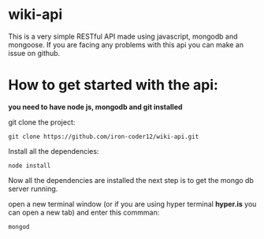 # wiki-api
This is a very simple RESTful API made using javascript, mongodb and mongoose. If you are facing any problems with this api you can make an issue on github.

# How to get started with the api:

****you need to have node js, mongodb and git installed****

git clone the project:
```
git clone https://github.com/iron-coder12/wiki-api.git
```

Install all the dependencies:

```
node install
```

Now all the dependencies are installed the next step is to get the mongo db server running.

open a new terminal window (or if you are using hyper terminal ****hyper.is**** you can open a new tab) and enter this commman:

```
mongod
```
